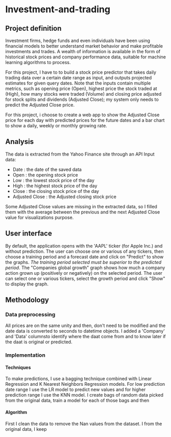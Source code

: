 # Investment-and-trading

## Project definition
Investment firms, hedge funds and even individuals have been using financial models to better understand market behavior and make profitable investments and trades. A wealth of information is available in the form of historical stock prices and company performance data, suitable for machine learning algorithms to process.

For this project, I have to to build a stock price predictor that takes daily trading data over a certain date range as input, and outputs projected estimates for given query dates. Note that the inputs contain multiple metrics, such as opening price (Open), highest price the stock traded at (High), how many stocks were traded (Volume) and closing price adjusted for stock splits and dividends (Adjusted Close); my system only needs to predict the Adjusted Close price.

For this project, i choose to create a web app to show the Adjusted Close price for each day with predicted prices for the future dates and a bar chart to show a daily, weekly or monthly growing rate.


## Analysis
The data is extracted from the Yahoo Finance site through an API
Input data:
- Date : the date of the saved data
- Open : the opening stock price 
- Low : the lowest stock price of the day
- High : the highest stock price of the day
- Close : the closing stock price of the day
- Adjusted Close : the Adjusted closing stock price 

Some Adjusted Close values are missing in the extracted data, so I filled them with the average between the previous and the next Adjusted Close value for visualizations purpose.


## User interface
By default, the application opens with the 'AAPL' ticker (for Apple Inc.) and without prediction. 
The user can choose one or various of any tickers, then choose a training period and a forecast date and click on "Predict" to show the graphs. *The training period selected must be superior to the predicted period*. 
The "Companies global growth" graph shows how much a company action grown up (positively or negatively) on the selected period. The user can select one or various tickers, select the growth period and click "Show" to display the graph.


## Methodology
### Data preprocessing
All prices are on the same unity and then, don't need to be modified and the date data is converted to seconds to datetime objects. I added a 'Company' and 'Data' columnsto identify where the daat come from and to know later if the daat is original or predicted.

### Implementation
#### Techniques
To make predictions, I use a bagging technique combined with Linear Regression and K Nearest Neighbors Regression models.
For low prediction date range I use the LR model to predict new values and for higher prediction range I use the KNN model.
I create bags of random data picked from the original data, train a model for each of those bags and then 
#### Algorithm
First I clean the data to remove the Nan values from the dataset. I from the original data, I keep 



